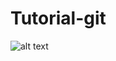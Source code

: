 ﻿# Tutorial-git 

![alt text](https://github.com/nguyencongminh-dev/Tutorial-git/blob/master/img/tutorial%20github.JPG?raw=true)
